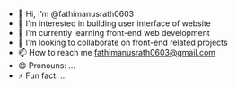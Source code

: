 - 👋 Hi, I’m @fathimanusrath0603
- 👀 I’m interested in building user interface of website
- 🌱 I’m currently learning front-end web development
- 💞️ I’m looking to collaborate on front-end related projects
- 📫 How to reach me fathimanusrath0603@gmail.com
- 😄 Pronouns: ...
- ⚡ Fun fact: ...

<!---
fathimanusrath0603/fathimanusrath0603 is a ✨ special ✨ repository because its `README.md` (this file) appears on your GitHub profile.
You can click the Preview link to take a look at your changes.
--->
